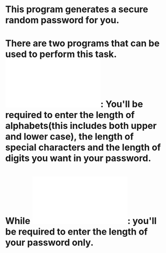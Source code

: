 # This program generates a secure random password for you.

# There are two programs that can be used to perform this task. ![for the first program](generate_password.py): You'll be required to enter the length of alphabets(this includes both upper and lower case), the length of special characters and the length of digits you want in your password.

# While ![for the second program](my_password_generator.py): you'll be required to enter the length of your password only.
